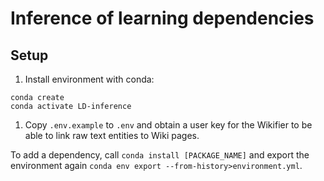 # Inference of learning dependencies

## Setup
1. Install environment with conda:
```
conda create
conda activate LD-inference
```
1. Copy `.env.example` to `.env` and obtain a user key for the Wikifier to be able to link raw text entities to Wiki pages.

To add a dependency, call `conda install [PACKAGE_NAME]` and export the environment again `conda env export --from-history>environment.yml`.